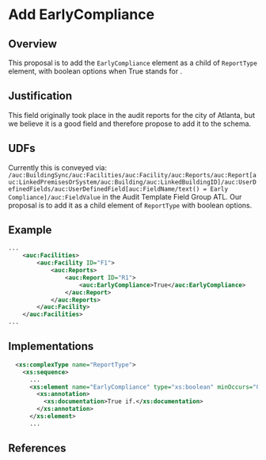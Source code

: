 # Add EarlyCompliance

## Overview

This proposal is to add the `EarlyCompliance` element as a child of `ReportType` element, with boolean options when True stands for .

## Justification

This field originally took place in the audit reports for the city of Atlanta, but we believe it is a good field and therefore propose to add it to the schema.

## UDFs

Currently this is conveyed via:
`/auc:BuildingSync/auc:Facilities/auc:Facility/auc:Reports/auc:Report[auc:LinkedPremisesOrSystem/auc:Building/auc:LinkedBuildingID]/auc:UserDefinedFields/auc:UserDefinedField[auc:FieldName/text() = Early Compliance]/auc:FieldValue` in the Audit Template Field Group ATL. Our proposal is to add it as a child element of `ReportType` with boolean options.

## Example

```xml
...
    <auc:Facilities>
        <auc:Facility ID="F1">
            <auc:Reports>
                <auc:Report ID="R1">
                    <auc:EarlyCompliance>True</auc:EarlyCompliance>
                </auc:Report>
            </auc:Reports>
        </auc:Facility>
    </auc:Facilities>
...
```

## Implementations

```xml
  <xs:complexType name="ReportType">
    <xs:sequence>
      ...
      <xs:element name="EarlyCompliance" type="xs:boolean" minOccurs="0">
        <xs:annotation>
          <xs:documentation>True if.</xs:documentation>
        </xs:annotation>
      </xs:element>
      ...
```

## References